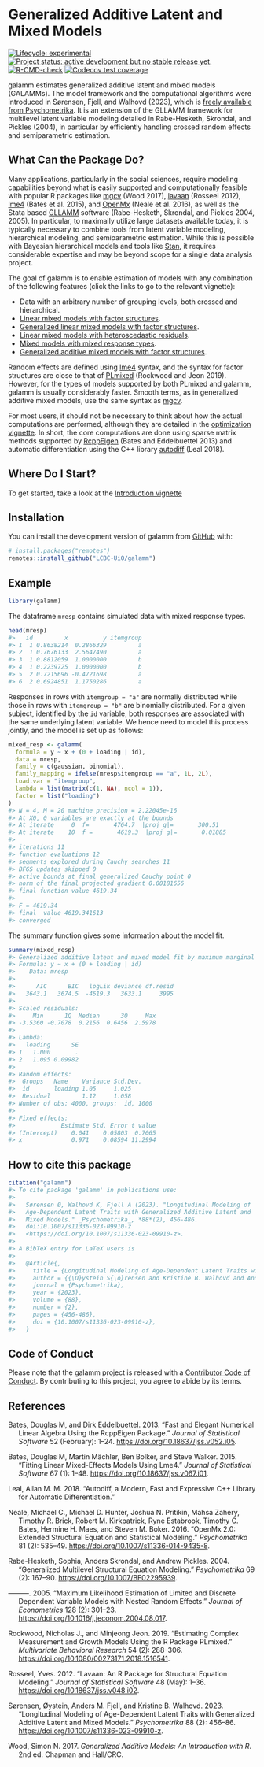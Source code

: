 
<!-- README.md is generated from README.Rmd. Please edit that file -->

# Generalized Additive Latent and Mixed Models

<!-- badges: start -->

[![Lifecycle:
experimental](https://img.shields.io/badge/lifecycle-experimental-orange.svg)](https://lifecycle.r-lib.org/articles/stages.html#experimental)
[![Project status: active development but no stable release
yet.](https://www.repostatus.org/badges/latest/wip.svg)](https://www.repostatus.org/#wip)
[![R-CMD-check](https://github.com/LCBC-UiO/galamm/actions/workflows/R-CMD-check.yaml/badge.svg)](https://github.com/LCBC-UiO/galamm/actions/workflows/R-CMD-check.yaml)
[![Codecov test
coverage](https://codecov.io/gh/LCBC-UiO/galamm/branch/main/graph/badge.svg)](https://app.codecov.io/gh/LCBC-UiO/galamm?branch=main)
<!-- badges: end -->

galamm estimates generalized additive latent and mixed models (GALAMMs).
The model framework and the computational algorithms were introduced in
Sørensen, Fjell, and Walhovd (2023), which is [freely available from
Psychometrika](https://doi.org/10.1007/s11336-023-09910-z). It is an
extension of the GLLAMM framework for multilevel latent variable
modeling detailed in Rabe-Hesketh, Skrondal, and Pickles (2004), in
particular by efficiently handling crossed random effects and
semiparametric estimation.

## What Can the Package Do?

Many applications, particularly in the social sciences, require modeling
capabilities beyond what is easily supported and computationally
feasible with popular R packages like
[mgcv](https://cran.r-project.org/package=mgcv) (Wood 2017),
[lavaan](https://lavaan.ugent.be/) (Rosseel 2012),
[lme4](https://cran.r-project.org/package=lme4) (Bates et al. 2015), and
[OpenMx](https://openmx.ssri.psu.edu/) (Neale et al. 2016), as well as
the Stata based [GLLAMM](http://www.gllamm.org/) software (Rabe-Hesketh,
Skrondal, and Pickles 2004, 2005). In particular, to maximally utilize
large datasets available today, it is typically necessary to combine
tools from latent variable modeling, hierarchical modeling, and
semiparametric estimation. While this is possible with Bayesian
hierarchical models and tools like [Stan](https://mc-stan.org/), it
requires considerable expertise and may be beyond scope for a single
data analysis project.

The goal of galamm is to enable estimation of models with any
combination of the following features (click the links to go to the
relevant vignette):

- Data with an arbitrary number of grouping levels, both crossed and
  hierarchical.
- [Linear mixed models with factor
  structures](https://lcbc-uio.github.io/galamm/articles/lmm_factor.html).
- [Generalized linear mixed models with factor
  structures](https://lcbc-uio.github.io/galamm/articles/glmm_factor.html).
- [Linear mixed models with heteroscedastic
  residuals](https://lcbc-uio.github.io/galamm/articles/lmm_heteroscedastic.html).
- [Mixed models with mixed response
  types](https://lcbc-uio.github.io/galamm/articles/mixed_response.html).
- [Generalized additive mixed models with factor
  structures](https://lcbc-uio.github.io/galamm/articles/semiparametric.html).

Random effects are defined using
[lme4](https://cran.r-project.org/package=lme4) syntax, and the syntax
for factor structures are close to that of
[PLmixed](https://cran.r-project.org/package=PLmixed) (Rockwood and Jeon
2019). However, for the types of models supported by both PLmixed and
galamm, galamm is usually considerably faster. Smooth terms, as in
generalized additive mixed models, use the same syntax as
[mgcv](https://cran.r-project.org/package=mgcv).

For most users, it should not be necessary to think about how the actual
computations are performed, although they are detailed in the
[optimization
vignette](https://lcbc-uio.github.io/galamm/articles/optimization.html).
In short, the core computations are done using sparse matrix methods
supported by [RcppEigen](https://cran.r-project.org/package=RcppEigen)
(Bates and Eddelbuettel 2013) and automatic differentiation using the
C++ library [autodiff](https://autodiff.github.io/) (Leal 2018).

## Where Do I Start?

To get started, take a look at the [Introduction
vignette](https://lcbc-uio.github.io/galamm/articles/introduction.html)

## Installation

You can install the development version of galamm from
[GitHub](https://github.com/) with:

``` r
# install.packages("remotes")
remotes::install_github("LCBC-UiO/galamm")
```

## Example

``` r
library(galamm)
```

The dataframe `mresp` contains simulated data with mixed response types.

``` r
head(mresp)
#>   id         x          y itemgroup
#> 1  1 0.8638214  0.2866329         a
#> 2  1 0.7676133  2.5647490         a
#> 3  1 0.8812059  1.0000000         b
#> 4  1 0.2239725  1.0000000         b
#> 5  2 0.7215696 -0.4721698         a
#> 6  2 0.6924851  1.1750286         a
```

Responses in rows with `itemgroup = "a"` are normally distributed while
those in rows with `itemgroup = "b"` are binomially distributed. For a
given subject, identified by the `id` variable, both responses are
associated with the same underlying latent variable. We hence need to
model this process jointly, and the model is set up as follows:

``` r
mixed_resp <- galamm(
  formula = y ~ x + (0 + loading | id),
  data = mresp,
  family = c(gaussian, binomial),
  family_mapping = ifelse(mresp$itemgroup == "a", 1L, 2L),
  load.var = "itemgroup",
  lambda = list(matrix(c(1, NA), ncol = 1)),
  factor = list("loading")
)
#> N = 4, M = 20 machine precision = 2.22045e-16
#> At X0, 0 variables are exactly at the bounds
#> At iterate     0  f=       4764.7  |proj g|=       300.51
#> At iterate    10  f =       4619.3  |proj g|=       0.01885
#> 
#> iterations 11
#> function evaluations 12
#> segments explored during Cauchy searches 11
#> BFGS updates skipped 0
#> active bounds at final generalized Cauchy point 0
#> norm of the final projected gradient 0.00181656
#> final function value 4619.34
#> 
#> F = 4619.34
#> final  value 4619.341613 
#> converged
```

The summary function gives some information about the model fit.

``` r
summary(mixed_resp)
#> Generalized additive latent and mixed model fit by maximum marginal likelihood.
#> Formula: y ~ x + (0 + loading | id)
#>    Data: mresp
#> 
#>      AIC      BIC   logLik deviance df.resid 
#>   3643.1   3674.5  -4619.3   3633.1     3995 
#> 
#> Scaled residuals: 
#>     Min      1Q  Median      3Q     Max 
#> -3.5360 -0.7078  0.2156  0.6456  2.5978 
#> 
#> Lambda:
#>   loading      SE
#> 1   1.000       .
#> 2   1.095 0.09982
#> 
#> Random effects:
#>  Groups   Name    Variance Std.Dev.
#>  id       loading 1.05     1.025   
#>  Residual         1.12     1.058   
#> Number of obs: 4000, groups:  id, 1000
#> 
#> Fixed effects:
#>             Estimate Std. Error t value
#> (Intercept)    0.041    0.05803  0.7065
#> x              0.971    0.08594 11.2994
```

## How to cite this package

``` r
citation("galamm")
#> To cite package 'galamm' in publications use:
#> 
#>   Sørensen Ø, Walhovd K, Fjell A (2023). "Longitudinal Modeling of
#>   Age-Dependent Latent Traits with Generalized Additive Latent and
#>   Mixed Models." _Psychometrika_, *88*(2), 456-486.
#>   doi:10.1007/s11336-023-09910-z
#>   <https://doi.org/10.1007/s11336-023-09910-z>.
#> 
#> A BibTeX entry for LaTeX users is
#> 
#>   @Article{,
#>     title = {Longitudinal Modeling of Age-Dependent Latent Traits with Generalized Additive Latent and Mixed Models},
#>     author = {{\O}ystein S{\o}rensen and Kristine B. Walhovd and Anders M. Fjell},
#>     journal = {Psychometrika},
#>     year = {2023},
#>     volume = {88},
#>     number = {2},
#>     pages = {456-486},
#>     doi = {10.1007/s11336-023-09910-z},
#>   }
```

## Code of Conduct

Please note that the galamm project is released with a [Contributor Code
of Conduct](https://lcbc-uio.github.io/galamm/CODE_OF_CONDUCT.html). By
contributing to this project, you agree to abide by its terms.

## References

<div id="refs" class="references csl-bib-body hanging-indent">

<div id="ref-batesFastElegantNumerical2013" class="csl-entry">

Bates, Douglas M, and Dirk Eddelbuettel. 2013. “Fast and Elegant
Numerical Linear Algebra Using the RcppEigen Package.” *Journal of
Statistical Software* 52 (February): 1–24.
<https://doi.org/10.18637/jss.v052.i05>.

</div>

<div id="ref-batesFittingLinearMixedEffects2015" class="csl-entry">

Bates, Douglas M, Martin Mächler, Ben Bolker, and Steve Walker. 2015.
“Fitting Linear Mixed-Effects Models Using Lme4.” *Journal of
Statistical Software* 67 (1): 1–48.
<https://doi.org/10.18637/jss.v067.i01>.

</div>

<div id="ref-lealAutodiffModernFast2018" class="csl-entry">

Leal, Allan M. M. 2018. “Autodiff, a Modern, Fast and Expressive C++
Library for Automatic Differentiation.”

</div>

<div id="ref-nealeOpenMxExtendedStructural2016" class="csl-entry">

Neale, Michael C., Michael D. Hunter, Joshua N. Pritikin, Mahsa Zahery,
Timothy R. Brick, Robert M. Kirkpatrick, Ryne Estabrook, Timothy C.
Bates, Hermine H. Maes, and Steven M. Boker. 2016. “OpenMx 2.0: Extended
Structural Equation and Statistical Modeling.” *Psychometrika* 81 (2):
535–49. <https://doi.org/10.1007/s11336-014-9435-8>.

</div>

<div id="ref-rabe-heskethGeneralizedMultilevelStructural2004"
class="csl-entry">

Rabe-Hesketh, Sophia, Anders Skrondal, and Andrew Pickles. 2004.
“Generalized Multilevel Structural Equation Modeling.” *Psychometrika*
69 (2): 167–90. <https://doi.org/10.1007/BF02295939>.

</div>

<div id="ref-rabe-heskethMaximumLikelihoodEstimation2005"
class="csl-entry">

———. 2005. “Maximum Likelihood Estimation of Limited and Discrete
Dependent Variable Models with Nested Random Effects.” *Journal of
Econometrics* 128 (2): 301–23.
<https://doi.org/10.1016/j.jeconom.2004.08.017>.

</div>

<div id="ref-rockwoodEstimatingComplexMeasurement2019"
class="csl-entry">

Rockwood, Nicholas J., and Minjeong Jeon. 2019. “Estimating Complex
Measurement and Growth Models Using the R Package PLmixed.”
*Multivariate Behavioral Research* 54 (2): 288–306.
<https://doi.org/10.1080/00273171.2018.1516541>.

</div>

<div id="ref-rosseelLavaanPackageStructural2012" class="csl-entry">

Rosseel, Yves. 2012. “Lavaan: An R Package for Structural Equation
Modeling.” *Journal of Statistical Software* 48 (May): 1–36.
<https://doi.org/10.18637/jss.v048.i02>.

</div>

<div id="ref-sorensenLongitudinalModelingAgeDependent2023"
class="csl-entry">

Sørensen, Øystein, Anders M. Fjell, and Kristine B. Walhovd. 2023.
“Longitudinal Modeling of Age-Dependent Latent Traits with Generalized
Additive Latent and Mixed Models.” *Psychometrika* 88 (2): 456–86.
<https://doi.org/10.1007/s11336-023-09910-z>.

</div>

<div id="ref-woodGeneralizedAdditiveModels2017a" class="csl-entry">

Wood, Simon N. 2017. *Generalized Additive Models: An Introduction with
R*. 2nd ed. Chapman and Hall/CRC.

</div>

</div>
